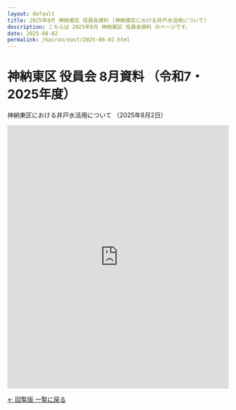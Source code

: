 ```yaml
---
layout: default
title: 2025年8月 神納東区 役員会資料 (神納東区における井戸水活用について)
description: こちらは 2025年8月 神納東区 役員会資料 のページです。
date: 2025-08-02
permalink: /kairan/east/2025-08-02.html
---
```

  <main>
    <h1>神納東区 役員会 8月資料 （令和7・2025年度）</h1>
     <p>神納東区における井戸水活用について （2025年8月2日）</p>
      <iframe src="https://docs.google.com/document/d/1G4iky51WY8tQCxFVoPqPVjq4w-c7btpXLkqFSAU_t2U/preview" width="100%" height="600" frameborder="0"></iframe>
    <!-- 更新方法 -->
    <!-- <iframe src="https://docs.google.com/document/d/＊＊＊（コピーした/d/の後の文字列をここに入れる）＊＊＊＊＊/preview" width="100%" height="600" frameborder="0"></iframe> -->
<!-- Googleドキュメントのリンクは
https://docs.google.com/document/d/＊＊＊この部分をコピーする＊＊＊/edit?usp=sharing -->
            <p><a href="{{ '/kairan/index.html' | relative_url }}">← 回覧版 一覧に戻る</a></p>
</main>